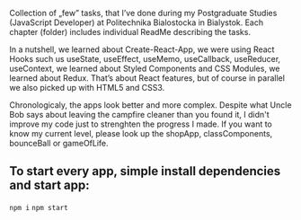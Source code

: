 Collection of „few” tasks, that I’ve done during my Postgraduate Studies (JavaScript Developer) at Politechnika Bialostocka in Bialystok. Each chapter (folder) includes individual ReadMe describing the tasks.

In a nutshell, we learned about Create-React-App, we were using React Hooks such us useState, useEffect, useMemo, useCallback, useReducer, useContext, we learned about Styled Components and CSS Modules, we learned about Redux. That’s about React features, but of course in parallel we also picked up with HTML5 and CSS3.

Chronologicaly, the apps look better and more complex. Despite what Uncle Bob says about leaving the campfire cleaner than you found it, I didn't improve my code just to strenghten the progress I made. If you want to know my current level, please look up the shopApp, classComponents, bounceBall or gameOfLife.

## To start every app, simple install dependencies and start app:

`npm i`
`npm start`
